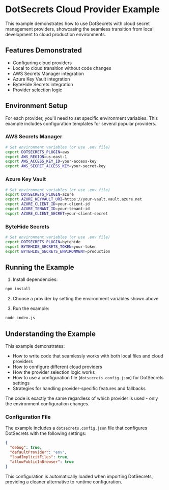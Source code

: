 # DotSecrets Cloud Provider Example

This example demonstrates how to use DotSecrets with cloud secret management providers, showcasing the seamless transition from local development to cloud production environments.

## Features Demonstrated
- Configuring cloud providers
- Local to cloud transition without code changes
- AWS Secrets Manager integration
- Azure Key Vault integration
- ByteHide Secrets integration
- Provider selection logic

## Environment Setup

For each provider, you'll need to set specific environment variables. This example includes configuration templates for several popular providers.

### AWS Secrets Manager

```bash
# Set environment variables (or use .env file)
export DOTSECRETS_PLUGIN=aws
export AWS_REGION=us-east-1
export AWS_ACCESS_KEY_ID=your-access-key
export AWS_SECRET_ACCESS_KEY=your-secret-key
```

### Azure Key Vault

```bash
# Set environment variables (or use .env file)
export DOTSECRETS_PLUGIN=azure
export AZURE_KEYVAULT_URI=https://your-vault.vault.azure.net
export AZURE_CLIENT_ID=your-client-id
export AZURE_TENANT_ID=your-tenant-id
export AZURE_CLIENT_SECRET=your-client-secret
```

### ByteHide Secrets

```bash
# Set environment variables (or use .env file)
export DOTSECRETS_PLUGIN=bytehide
export BYTEHIDE_SECRETS_TOKEN=your-token
export BYTEHIDE_SECRETS_ENVIRONMENT=production
```

## Running the Example

1. Install dependencies:
```bash
npm install
```

2. Choose a provider by setting the environment variables shown above

3. Run the example:
```bash
node index.js
```

## Understanding the Example

This example demonstrates:

- How to write code that seamlessly works with both local files and cloud providers
- How to configure different cloud providers
- How the provider selection logic works
- How to use a configuration file (`dotsecrets.config.json`) for DotSecrets settings
- Strategies for handling provider-specific features and fallbacks

The code is exactly the same regardless of which provider is used - only the environment configuration changes.

### Configuration File

The example includes a `dotsecrets.config.json` file that configures DotSecrets with the following settings:

```json
{
  "debug": true,
  "defaultProvider": "env",
  "loadImplicitFiles": true,
  "allowPublicInBrowser": true
}
```

This configuration is automatically loaded when importing DotSecrets, providing a cleaner alternative to runtime configuration. 